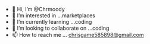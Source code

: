 - 👋 Hi, I’m @Chrmoody
- 👀 I’m interested in ...marketplaces 
- 🌱 I’m currently learning ...coding
- 💞️ I’m looking to collaborate on ...coding 
- 📫 How to reach me ... chrisgame585898@gmail.com

<!---
Chrmoody/Chrmoody is a ✨ special ✨ repository because its `README.md` (this file) appears on your GitHub profile.
You can click the Preview link to take a look at your changes.
--->
